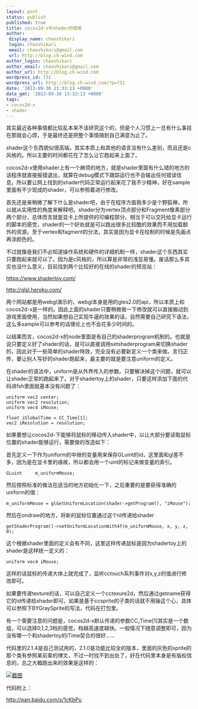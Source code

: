 ```yaml
---
layout: post
status: publish
published: true
title: cocos2d-x中shader的使用
author:
 display_name: chaoshikari
 login: chaoshikari
 email: chaoshikari@gmail.com
 url: http://blog.ch-wind.com
author_login: chaoshikari
author_email: chaoshikari@gmail.com
author_url: http://blog.ch-wind.com
wordpress_id: 731
wordpress_url: http://blog.ch-wind.com/?p=731
date: '2013-09-30 21:33:13 +0000'
date_gmt: '2013-09-30 13:33:13 +0000'
tags:
- cocos2d-x
- shader
---
```

其实最近各种事情都比较乱本来不该研究这个的，但是个人习惯上一旦有什么事挂在那就会心烦，于是最终还是把整个事情搞到自己满意为止了。


shader这个东西貌似很高端，其实本质上和其他的语言没有什么差别，而且还是c风格的。所以主要的时间都花在了怎么让它跑起来上面了。


cocos2d-x使用shader上有一个麻烦的地方，就是shader里面有什么错的地方的话程序就直接报错退出，就算在debug模式下跟踪运行也不会输出任何错误信息。所以要让网上找到的shader代码正常运行起来花了我不少精神，好在sample里面有不少现成的shader，可以参照着进行修改。


首先还是来稍微了解下什么是shader吧，由于在程序方面我多少是个野狐禅，所以就从实用性的角度来解释吧。shader分为vertex顶点部分和Fragment像素部分两个部分，总体而言就是显卡上所提供的可编程部分。相当于可以交托给显卡运行的脚本的感觉，shader的一个好处就是可以跑出很多比较酷的效果而不用加载额外的资源。至于vertex和fagment的分法，其实是因为显卡在绘制的时候是先画点再涂颜色的。


不过就像是我们不必知道操作系统和硬件的详细机制一样，shader这个东西其实只要跑起来就可以了。因为是c风格的，所以算是非常的浅显易懂。废话那么多其实也没什么意义，目前找到两个比较好的在线的shader的预览站：


<https://www.shadertoy.com/>


<http://glsl.heroku.com/>


两个网站都是用webgl演示的，webgl本身是用的gles2.0的api，所以本质上和cocos2d-x是一样的。因此上面的shader只要稍微做一下修改就可以直接搬动到游戏里面使用，当然如果想自己实现牛逼的效果的话，自然需要自己研究下语法，这么多sample可以参考的话理论上也不会花多少时间的。


以结果而言，cocos2d-x的node里面是有自己的shaderprogram机制的。也就是说只要定义好了shader的话，是可以直接调用setshaderprogram来切换shader的，因此对于一些简单的shader特效，完全没有必要新定义一个类来做。言归正传，要让别人写好的shader跑起来，最主要的就是要注意uniform的定义。


在shader的语法中，uniform是从外界传入的参数。只要解决掉这个问题，就可以让shader正常的跑起来了。对于shadertoy上的shader，只要这样添加下面的代码进fsh里面就基本没有问题了：



```
uniform vec2 center;
uniform vec2 resolution;
uniform vec4 iMouse; 

float iGlobalTime = CC_Time[1];
vec2 iResolution = resolution;
```

如果要想让cocos2d-下能够将鼠标的移动传入shader中，以让大部分要读取鼠标位置的shader能够运行，需要做的改造如下：


首先定义一下作为uniform的中继的变量用来保存GLuint的id，这里面和gl差不多，因为是在显卡里的缘故，所以都会用一个uint的标记来做变量的索引。



```
GLuint     m_uniformMouse;
```

然后按照标准的做法在适当的地方初始化一下，之后重要的是要获得准确的uniform的值：



```
m_uniformMouse = glGetUniformLocation(shader->getProgram(), "iMouse");
```

然后在ondraw的地方，将新的鼠标位置通过这个id传递给shader



```
getShaderProgram()->setUniformLocationWith4f(m_uniformMouse, x, y, z, 0);
```

这个根据shader里面的定义会有不同，这里这样传递鼠标是因为shadertoy上的shader是这样统一定义的：



```
uniform vec4 iMouse;
```

这样的话鼠标的传递大体上就完成了，监听cctouch系列事件对x,y,z的值进行修改即可。


如果要传递texture的话，可以自己定义一个cctexure2d，然后通过getname获得它的id传递给shader即可。如果是基于ccsprite的子类的话就不用操这个心，具体可以参照下BYGraySprite的写法，代码在打包里。


有一个需要注意的问题是，cocos2d-x默认传递的参数CC_Time[1]其实是一个数组，可以选择0,1,2,3档的感觉，档越高速度越快。一般情况下随意调整即可，因为没有哪一个和shadertoy的iTime契合的很好……


代码里的2.1.4是自己测试用的，2.1.0是功能比较全的版本，里面的灰色的sprite的那个类有参照某前辈的博文，不过一时找不到出处了，好在代码里本身是有版权信息的。总之大概跑出来的效果是这样的：


[![截图](https://blog.ch-wind.com/wp-content/uploads/2013/09/aa-300x216.jpg)](https://blog.ch-wind.com/wp-content/uploads/2013/09/aa.jpg)


代码附上：


http://pan.baidu.com/s/1cKbPu


